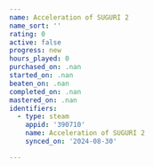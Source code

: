 ```yaml
---
name: Acceleration of SUGURI 2
name_sort: ''
rating: 0
active: false
progress: new
hours_played: 0
purchased_on: .nan
started_on: .nan
beaten_on: .nan
completed_on: .nan
mastered_on: .nan
identifiers:
  - type: steam
    appid: '390710'
    name: Acceleration of SUGURI 2
    synced_on: '2024-08-30'

---
```

